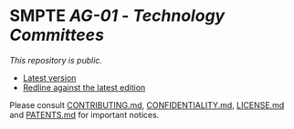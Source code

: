 # SMPTE _AG-01_ - _Technology Committees_

_This repository is *public*._

* [Latest version](https://doc.smpte-doc.org/ag-01/main/)
* [Redline against the latest edition](https://doc.smpte-doc.org/ag-01/main/pub-rl.html)

Please consult [CONTRIBUTING.md](./CONTRIBUTING.md), [CONFIDENTIALITY.md](./CONFIDENTIALITY.md), [LICENSE.md](./LICENSE.md) and
[PATENTS.md](./PATENTS.md) for important notices.